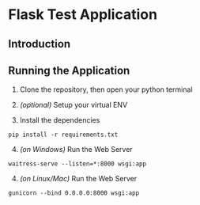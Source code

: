 # Flask Test Application

## Introduction

## Running the Application

1. Clone the repository, then open your python terminal

2. _(optional)_ Setup your virtual ENV

3. Install the dependencies

  ```
  pip install -r requirements.txt
  ```

4. _(on Windows)_ Run the Web Server

  ```
  waitress-serve --listen=*:8000 wsgi:app
  ```

4. _(on Linux/Mac)_ Run the Web Server

  ```
  gunicorn --bind 0.0.0.0:8000 wsgi:app
  ```
